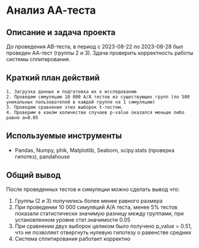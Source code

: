 # Анализ АА-теста

## Описание и задача проекта

До проведения AB-теста, в период с 2023-08-22 по 2023-08-28 был проведен АА-тест (группы 2 и 3). Здача проверить корректность работы системы сплитирования.

## Краткий план действий
    1. Загрузка данных и подготовка их к исследованию
    2. Проведем симуляцию 10 000 А/А тестов из существующих групп (по 500 уникальных пользователей в каждой группе на 1 симуляцию)
    3. Проведем сравнение этих выборок t-тестом.
    4. Проверим в каком количестве случаев p-value оказался меньше либо равне a=0.05


## Используемые инструменты
- Pandas, Numpy, phik, Matplotlib, Seaborn, scipy.stats (проверка гипотез), pandahouse


## Общий вывод

После проведенных тестов и симуляции можно сделать вывод что:
1. Группы (2 и 3) получились более менее равного размера
2. При проведении 10 000 симуляций А/А теста, менее 5% тестов показали статистически значимую разницу между группами, при установленном уровне стат.значимости 0.05
3. При сравнении двух выборок целиком было получено p_value = 0.51, что не позволяет отвергнуть нулевую гипотезу о равенстве средних 
4. Система сплитирования работает корректно